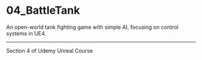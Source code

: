 # 04_BattleTank
An open-world tank fighting game with simple AI, focusing on control systems in UE4.

***

Section 4 of Udemy Unreal Course
